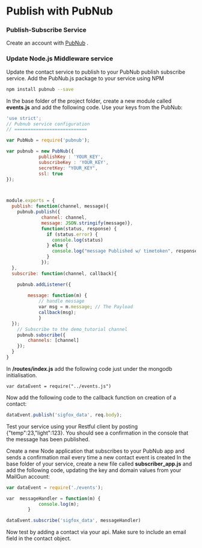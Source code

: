 # Publish  with PubNub

### Publish-Subscribe Service
Create an account with [PubNub](http://www.pubnub.com) .

### Update Node.js Middleware service
Update the contact service to publish to your PubNub publish subscribe service.
Add the PubNub.js package to your service using NPM
```bash
npm install pubnub --save
```
In the base folder of the project  folder, create a new module called **events.js** and add the following code. Use your keys from the PubNub:

```javascript
'use strict';
// Pubnub service configuration
// ===========================

var PubNub = require('pubnub');

var pubnub = new PubNub({
            publishKey : 'YOUR_KEY',
            subscribeKey : 'YOUR_KEY',
            secretKey: "YOUR_KEY",
    		ssl: true
});



module.exports = {
  publish: function(channel, message){
    pubnub.publish({
             channel: channel,
             message: JSON.stringify(message)},
             function(status, response) {
               if (status.error) {
                 console.log(status)
               } else {
                 console.log("message Published w/ timetoken", response.timetoken)
               }
             });
  },
  subscribe: function(channel, callback){

    pubnub.addListener({
        
        message: function(m) {
            // handle message
            var msg = m.message; // The Payload
            callback(msg);
            }
  });
    // Subscribe to the demo_tutorial channel
    pubnub.subscribe({
        channels: [channel]
    });
  }
}

```


In **/routes/index.js** add the following code just under the mongodb initialisation.
```
var dataEvent = require("../events.js")
```

Now add the following code to the callback function on creation of a contact:

```javascript
dataEvent.publish('sigfox_data', req.body);
```
Test your service using your Restful client by posting {"temp":23,"light":123}. You should see a confirmation in the console that the message has been published.


Create a new Node application that subscribes to your PubNub app and sends a confirmation mail every time a new contact event is created
In the base folder of your service, create a new file called **subscriber_app.js** and add the following code, updating the key and domain values  from your MailGun account:
```javascript
var dataEvent = require('./events');

var  messageHandler = function(m) {
            console.log(m);
        }

dataEvent.subscribe('sigfox_data', messageHandler)
```
Now test by adding a contact via your api. Make sure to include an email field in the contact object.
